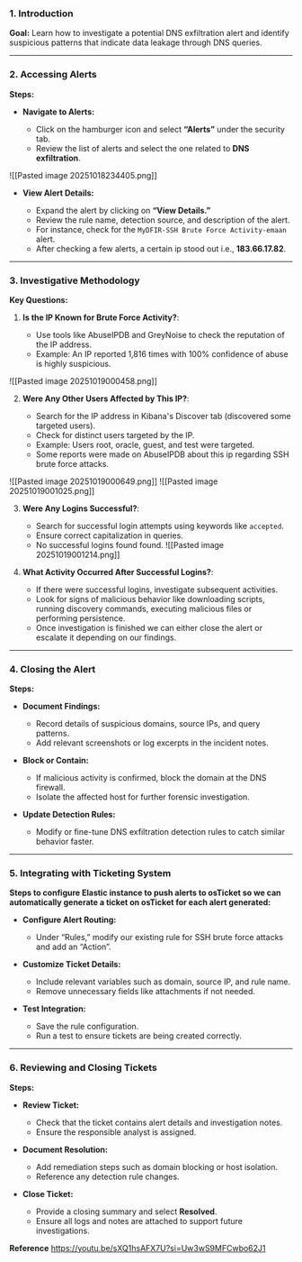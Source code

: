 ### 1. Introduction

**Goal:** Learn how to investigate a potential DNS exfiltration alert and identify suspicious patterns that indicate data leakage through DNS queries.

---

### 2. Accessing Alerts

**Steps:**

- **Navigate to Alerts:**
    
    - Click on the hamburger icon and select **“Alerts”** under the security tab.
    - Review the list of alerts and select the one related to **DNS exfiltration**.

![[Pasted image 20251018234405.png]]
- **View Alert Details:**
    
    - Expand the alert by clicking on **“View Details.”**
    - Review the rule name, detection source, and description of the alert.
    - For instance, check for the `MyDFIR-SSH Brute Force Activity-emaan` alert.
    - After checking a few alerts, a certain ip stood out i.e., **183.66.17.82**.

---

### 3. Investigative Methodology

**Key Questions:**

1. **Is the IP Known for Brute Force Activity?**:
    
    - Use tools like AbuseIPDB and GreyNoise to check the reputation of the IP address.
    - Example: An IP reported 1,816 times with 100% confidence of abuse is highly suspicious.

![[Pasted image 20251019000458.png]]

2. **Were Any Other Users Affected by This IP?**:
    
    - Search for the IP address in Kibana's Discover tab (discovered some targeted users).
    - Check for distinct users targeted by the IP.
    - Example: Users root, oracle, guest, and test were targeted.
    - Some reports were made on AbuseIPDB about this ip regarding SSH brute force attacks.

![[Pasted image 20251019000649.png]]
![[Pasted image 20251019001025.png]]

3. **Were Any Logins Successful?**:
    
    - Search for successful login attempts using keywords like `accepted`.
    - Ensure correct capitalization in queries.
    - No successful logins found found.
    ![[Pasted image 20251019001214.png]]

4. **What Activity Occurred After Successful Logins?**:
    
    - If there were successful logins, investigate subsequent activities.
    - Look for signs of malicious behavior like downloading scripts, running discovery commands, executing malicious files or performing persistence.
    - Once investigation is finished we can either close the alert or escalate it depending on our findings.

---

### 4. Closing the Alert

**Steps:**

- **Document Findings:**
    
    - Record details of suspicious domains, source IPs, and query patterns.
    - Add relevant screenshots or log excerpts in the incident notes.
        
- **Block or Contain:**
    
    - If malicious activity is confirmed, block the domain at the DNS firewall.
    - Isolate the affected host for further forensic investigation.
        
- **Update Detection Rules:**
    
    - Modify or fine-tune DNS exfiltration detection rules to catch similar behavior faster.
        

---

### 5. Integrating with Ticketing System

**Steps to configure Elastic instance to push alerts to osTicket so we can automatically generate a ticket on osTicket for each alert generated:**

- **Configure Alert Routing:**
    
    - Under “Rules,” modify our existing rule for SSH brute force attacks and add an “Action”.


- **Customize Ticket Details:**
    
    - Include relevant variables such as domain, source IP, and rule name.
    - Remove unnecessary fields like attachments if not needed.
        
- **Test Integration:**
    
    - Save the rule configuration.
    - Run a test to ensure tickets are being created correctly.
        

---

### 6. Reviewing and Closing Tickets

**Steps:**

- **Review Ticket:**
    
    - Check that the ticket contains alert details and investigation notes.
    - Ensure the responsible analyst is assigned.
        
- **Document Resolution:**
    
    - Add remediation steps such as domain blocking or host isolation.
    - Reference any detection rule changes.
        
- **Close Ticket:**
    
    - Provide a closing summary and select **Resolved**.
    - Ensure all logs and notes are attached to support future investigations.

**Reference**
https://youtu.be/sXQ1hsAFX7U?si=Uw3wS9MFCwbo62J1